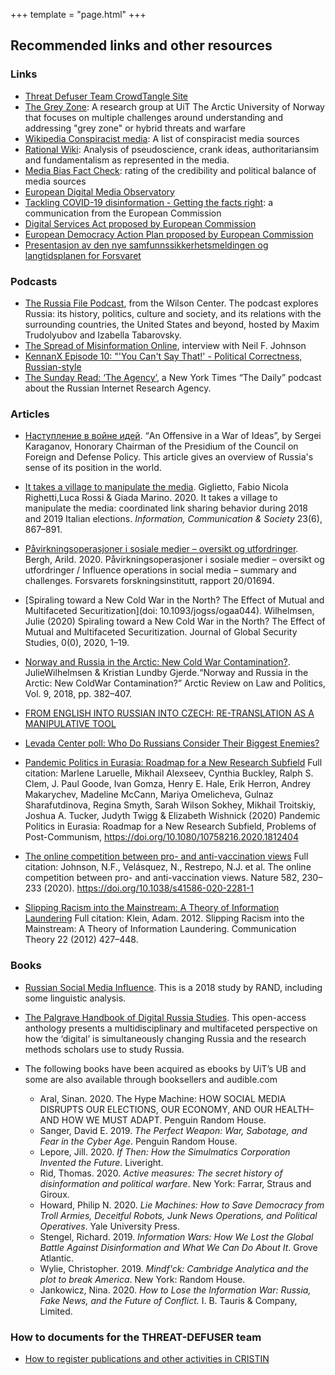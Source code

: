 +++
template = "page.html"
+++

## Recommended links and other resources

### Links

- [Threat Defuser Team CrowdTangle Site](https://apps.crowdtangle.com/threatdefuserteam)
- [The Grey Zone](https://uit.no/research/thegreyzone): A research group at UiT The Arctic University of Norway that focuses on multiple challenges around understanding and addressing "grey zone" or hybrid threats and warfare
- [Wikipedia Conspiracist media](https://en.wikipedia.org/wiki/Category:Conspiracist_media): A list of conspiracist media sources
- [Rational Wiki](https://rationalwiki.org/wiki/Main_Page): Analysis of pseudoscience, crank ideas, authoritariansim and fundamentalism as represented in the media.
- [Media Bias Fact Check](https://mediabiasfactcheck.com/): rating of the credibility and political balance of media sources
- [European Digital Media Observatory](https://edmo.eu/)
- [Tackling COVID-19 disinformation - Getting the facts right](https://ec.europa.eu/info/sites/info/files/communication-tackling-covid-19-disinformation-getting-facts-right_en.pdf): a communication from the European Commission
- [Digital Services Act proposed by European Commission](https://ec.europa.eu/digital-single-market/en/news/consultation-digital-services-act-package)
- [European Democracy Action Plan proposed by European Commission](https://ec.europa.eu/commission/presscorner/detail/en/IP_20_1352)
- [Presentasjon av den nye samfunnssikkerhetsmeldingen og langtidsplanen for Forsvaret](https://www.regjeringen.no/no/aktuelt/presentasjon-av-den-nye-samfunnssikkerhetsmeldingen-og-langtidsplanen-for-forsvaret-justisministerens-innlegg/id2771492/)


### Podcasts

- [The Russia File Podcast](https://www.wilsoncenter.org/collection/russia-file-podcast), from the Wilson Center. The podcast explores Russia: its history, politics, culture and society, and its relations with the surrounding countries, the United States and beyond, hosted by Maxim Trudolyubov and Izabella Tabarovsky.
- [The Spread of Misinformation Online](https://overcast.fm/+O1Sbef-OM), interview with Neil F. Johnson
- [KennanX Episode 10: "'You Can't Say That!' - Political Correctness, Russian-style](https://www.wilsoncenter.org/audio/kennanx-episode-10-you-cant-say-political-correctness-russian-style?sourceid=&emci=1870391e-25f8-ea11-99c3-00155d039e74&emdi=75f6a055-f9f8-ea11-99c3-00155d039e74&ceid=247338)
- [The Sunday Read: ‘The Agency’](https://www.nytimes.com/2020/09/20/podcasts/the-daily/russia-trolls-misinformation.html), a New York Times “The Daily” podcast about the Russian Internet Research Agency.

### Articles

- [Наступление в войне идей](https://rg.ru/2020/11/26/sergej-karaganov-oboronitelnaia-tradiciia-neumestna-v-nyneshnem-mire.html). “An Offensive in a War of Ideas”, by Sergei Karaganov, Honorary Chairman of the Presidium of the Council on Foreign and Defense Policy. This article gives an overview of Russia's sense of its position in the world.

- [It takes a village to manipulate the media](https://doi.org/10.1080/1369118X.2020.1739732). Giglietto, Fabio Nicola Righetti,Luca Rossi & Giada Marino. 2020. It takes a village to manipulate the media: coordinated link sharing behavior during 2018 and 2019 Italian elections. *Information, Communication & Society* 23(6), 867–891.

- [Påvirkningsoperasjoner i sosiale medier – oversikt og utfordringer](https://www.ffi.no/publikasjoner/arkiv/pavirkningsoperasjoner-i-sosiale-medier-oversikt-og-utfordringer). Bergh, Arild. 2020. Påvirkningsoperasjoner i sosiale medier – oversikt og utfordringer / Influence operations in social media – summary and challenges. Forsvarets forskningsinstitutt, rapport 20/01694.
- [Spiraling toward a New Cold War in the North? The Effect of Mutual and Multifaceted Securitization](doi: 10.1093/jogss/ogaa044). Wilhelmsen, Julie (2020) Spiraling toward a New Cold War in the North? The Effect of Mutual and Multifaceted Securitization. Journal of Global Security Studies, 0(0), 2020, 1–19.
- [Norway and Russia in the Arctic: New Cold War Contamination?](https://doi.org/10.23865/arctic.v9.1334). JulieWilhelmsen & Kristian Lundby Gjerde.“Norway and Russia in the Arctic: New ColdWar Contamination?” Arctic Review on Law and Politics, Vol. 9, 2018, pp. 382–407.
- [FROM ENGLISH INTO RUSSIAN INTO CZECH: RE-TRANSLATION AS A MANIPULATIVE TOOL](https://euvsdisinfo.eu/from-english-into-russian-into-czech-re-translation-as-a-manipulative-tool/)
- [Levada Center poll: Who Do Russians Consider Their Biggest Enemies?](https://www.rferl.org/a/who-do-russians-consider-their-biggest-enemies/30896941.html)
- [Pandemic Politics in Eurasia: Roadmap for a New Research Subfield](https://www.tandfonline.com/doi/full/10.1080/10758216.2020.1812404) Full citation: Marlene Laruelle, Mikhail Alexseev, Cynthia Buckley, Ralph S. Clem, J. Paul Goode, Ivan Gomza, Henry E. Hale, Erik Herron, Andrey Makarychev, Madeline McCann, Mariya Omelicheva, Gulnaz Sharafutdinova, Regina Smyth, Sarah Wilson Sokhey, Mikhail Troitskiy, Joshua A. Tucker, Judyth Twigg & Elizabeth Wishnick (2020) Pandemic Politics in Eurasia: Roadmap for a New Research Subfield, Problems of Post-Communism, https://doi.org/10.1080/10758216.2020.1812404

- [The online competition between pro- and anti-vaccination views](https://www.nature.com/articles/s41586-020-2281-1) Full citation: Johnson, N.F., Velásquez, N., Restrepo, N.J. et al. The online competition between pro- and anti-vaccination views. Nature 582, 230–233 (2020). https://doi.org/10.1038/s41586-020-2281-1

- [Slipping Racism into the Mainstream: A Theory of Information Laundering](https://www.researchgate.net/figure/Model-of-information-laundering_fig2_263138211) Full citation: Klein, Adam. 2012. Slipping Racism into the Mainstream: A Theory of Information Laundering. Communication Theory 22 (2012) 427–448.

### Books

- [Russian Social Media Influence](RussianSocialMediaRAND.pdf). This is a 2018 study by RAND, including some linguistic analysis.
- [The Palgrave Handbook of Digital Russia Studies](https://link.springer.com/book/10.1007/978-3-030-42855-6). This open-access anthology 
presents a multidisciplinary and multifaceted perspective on how the ‘digital’ is simultaneously changing Russia and the research methods scholars use to study Russia.

- The following books have been acquired as ebooks by UiT’s UB and some are also available through booksellers and audible.com
  - Aral, Sinan. 2020. The Hype Machine: HOW SOCIAL MEDIA DISRUPTS OUR ELECTIONS, OUR ECONOMY, AND OUR HEALTH–AND HOW WE MUST ADAPT. Penguin Random House.
  - Sanger, David E. 2019. *The Perfect Weapon: War, Sabotage, and Fear in the Cyber Age*. Penguin Random House.
  - Lepore, Jill. 2020. *If Then: How the Simulmatics Corporation Invented the Future*. Liveright.
  - Rid, Thomas. 2020. *Active measures: The secret history of disinformation and political warfare*. New York: Farrar, Straus and Giroux.
  - Howard, Philip N. 2020. *Lie Machines: How to Save Democracy from Troll Armies, Deceitful Robots, Junk News Operations, and Political Operatives*. Yale University Press.
  - Stengel, Richard. 2019. *Information Wars: How We Lost the Global Battle Against Disinformation and What We Can Do About It*. Grove Atlantic.
  - Wylie, Christopher. 2019. *Mindf'ck: Cambridge Analytica and the plot to break America*. New York: Random House.
  - Jankowicz, Nina. 2020. *How to Lose the Information War: Russia, Fake News, and the Future of Conflict.*
    I. B. Tauris & Company, Limited.

### How to documents for the THREAT-DEFUSER team

- [How to register publications and other activities in CRISTIN](https://github.com/threat-defuser/threat-defuser.org/blob/master/how-to/register-publication.md)
